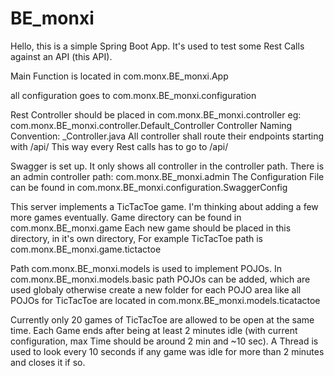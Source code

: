 # BE_monxi

Hello, this is a simple Spring Boot App. It's used to test some Rest Calls against an API (this API).

Main Function is located in com.monx.BE_monxi.App

all configuration goes to com.monx.BE_monxi.configuration

Rest Controller should be placed in com.monx.BE_monxi.controller
eg: com.monx.BE_monxi.controller.Default_Controller
Controller Naming Convention: <ClassName>_Controller.java
All controller shall route their endpoints starting with /api/ 
This way every Rest calls has to go to <domain>/api/<rest-service>

Swagger is set up. It only shows all controller in the controller path.
There is an admin controller path: com.monx.BE_monxi.admin
The Configuration File can be found in com.monx.BE_monxi.configuration.SwaggerConfig

This server implements a TicTacToe game. I'm thinking about adding a few more games eventually.
Game directory can be found in com.monx.BE_monxi.game
Each new game should be placed in this directory, in it's own directory,
For example TicTacToe path is com.monx.BE_monxi.game.tictactoe

Path com.monx.BE_monxi.models is used to implement POJOs.
In com.monx.BE_monxi.models.basic path POJOs can be added, which are used globaly
otherwise create a new folder for each POJO area
like all POJOs for TicTacToe are located in com.monx.BE_monxi.models.ticatactoe

Currently only 20 games of TicTacToe are allowed to be open at the same time. 
Each Game ends after being at least 2 minutes idle (with current configuration, max Time should be around 2 min and ~10 sec).
A Thread is used to look every 10 seconds if any game was idle for more than 2 minutes and closes it if so.  
